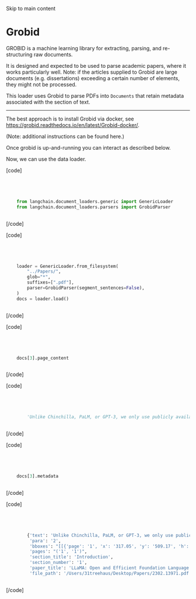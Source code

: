 

Skip to main content

# Grobid

GROBID is a machine learning library for extracting, parsing, and re-structuring raw documents.

It is designed and expected to be used to parse academic papers, where it works particularly well. Note: if the articles supplied to Grobid are large documents (e.g. dissertations) exceeding a certain
number of elements, they might not be processed.

This loader uses Grobid to parse PDFs into `Documents` that retain metadata associated with the section of text.

* * *

The best approach is to install Grobid via docker, see https://grobid.readthedocs.io/en/latest/Grobid-docker/.

(Note: additional instructions can be found here.)

Once grobid is up-and-running you can interact as described below.

Now, we can use the data loader.

[code]
```python




    from langchain.document_loaders.generic import GenericLoader  
    from langchain.document_loaders.parsers import GrobidParser  
    


```
[/code]


[code]
```python




    loader = GenericLoader.from_filesystem(  
        "../Papers/",  
        glob="*",  
        suffixes=[".pdf"],  
        parser=GrobidParser(segment_sentences=False),  
    )  
    docs = loader.load()  
    


```
[/code]


[code]
```python




    docs[3].page_content  
    


```
[/code]


[code]
```python




        'Unlike Chinchilla, PaLM, or GPT-3, we only use publicly available data, making our work compatible with open-sourcing, while most existing models rely on data which is either not publicly available or undocumented (e.g."Books -2TB" or "Social media conversations").There exist some exceptions, notably OPT (Zhang et al., 2022), GPT-NeoX (Black et al., 2022), BLOOM (Scao et al., 2022) and GLM (Zeng et al., 2022), but none that are competitive with PaLM-62B or Chinchilla.'  
    


```
[/code]


[code]
```python




    docs[3].metadata  
    


```
[/code]


[code]
```python




        {'text': 'Unlike Chinchilla, PaLM, or GPT-3, we only use publicly available data, making our work compatible with open-sourcing, while most existing models rely on data which is either not publicly available or undocumented (e.g."Books -2TB" or "Social media conversations").There exist some exceptions, notably OPT (Zhang et al., 2022), GPT-NeoX (Black et al., 2022), BLOOM (Scao et al., 2022) and GLM (Zeng et al., 2022), but none that are competitive with PaLM-62B or Chinchilla.',  
         'para': '2',  
         'bboxes': "[[{'page': '1', 'x': '317.05', 'y': '509.17', 'h': '207.73', 'w': '9.46'}, {'page': '1', 'x': '306.14', 'y': '522.72', 'h': '220.08', 'w': '9.46'}, {'page': '1', 'x': '306.14', 'y': '536.27', 'h': '218.27', 'w': '9.46'}, {'page': '1', 'x': '306.14', 'y': '549.82', 'h': '218.65', 'w': '9.46'}, {'page': '1', 'x': '306.14', 'y': '563.37', 'h': '136.98', 'w': '9.46'}], [{'page': '1', 'x': '446.49', 'y': '563.37', 'h': '78.11', 'w': '9.46'}, {'page': '1', 'x': '304.69', 'y': '576.92', 'h': '138.32', 'w': '9.46'}], [{'page': '1', 'x': '447.75', 'y': '576.92', 'h': '76.66', 'w': '9.46'}, {'page': '1', 'x': '306.14', 'y': '590.47', 'h': '219.63', 'w': '9.46'}, {'page': '1', 'x': '306.14', 'y': '604.02', 'h': '218.27', 'w': '9.46'}, {'page': '1', 'x': '306.14', 'y': '617.56', 'h': '218.27', 'w': '9.46'}, {'page': '1', 'x': '306.14', 'y': '631.11', 'h': '220.18', 'w': '9.46'}]]",  
         'pages': "('1', '1')",  
         'section_title': 'Introduction',  
         'section_number': '1',  
         'paper_title': 'LLaMA: Open and Efficient Foundation Language Models',  
         'file_path': '/Users/31treehaus/Desktop/Papers/2302.13971.pdf'}  
    


```
[/code]


